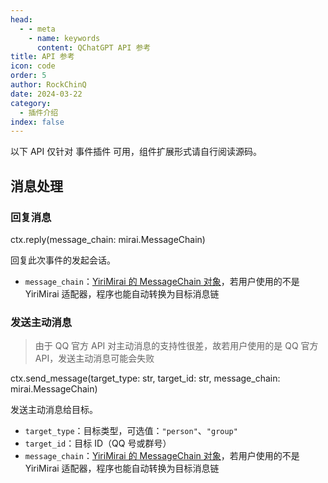```yaml
---
head:
  - - meta
    - name: keywords
      content: QChatGPT API 参考
title: API 参考
icon: code
order: 5
author: RockChinQ
date: 2024-03-22
category:
  - 插件介绍
index: false
---
```


以下 API 仅针对 事件插件 可用，组件扩展形式请自行阅读源码。

## 消息处理

### 回复消息

ctx.reply(message_chain: mirai.MessageChain)

回复此次事件的发起会话。

- `message_chain`：[YiriMirai 的 MessageChain 对象](https://yiri-mirai.wybxc.cc/docs/basic/message-chain)，若用户使用的不是 YiriMirai 适配器，程序也能自动转换为目标消息链

### 发送主动消息

> 由于 QQ 官方 API 对主动消息的支持性很差，故若用户使用的是 QQ 官方 API，发送主动消息可能会失败

ctx.send_message(target_type: str, target_id: str, message_chain: mirai.MessageChain)

发送主动消息给目标。

- `target_type`：目标类型，可选值：`"person"`、`"group"`
- `target_id`：目标 ID（QQ 号或群号）
- `message_chain`：[YiriMirai 的 MessageChain 对象](https://yiri-mirai.wybxc.cc/docs/basic/message-chain)，若用户使用的不是 YiriMirai 适配器，程序也能自动转换为目标消息链
